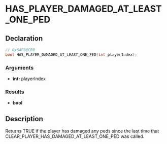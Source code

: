 # HAS_PLAYER_DAMAGED_AT_LEAST_ONE_PED

## Declaration
```cpp
// 0x64E06CBB
bool HAS_PLAYER_DAMAGED_AT_LEAST_ONE_PED(int playerIndex);
```

### Arguments
- **int:** playerIndex

### Results
- **bool**

## Description
Returns TRUE if the player has damaged any peds since the last time that CLEAR_PLAYER_HAS_DAMAGED_AT_LEAST_ONE_PED was called.